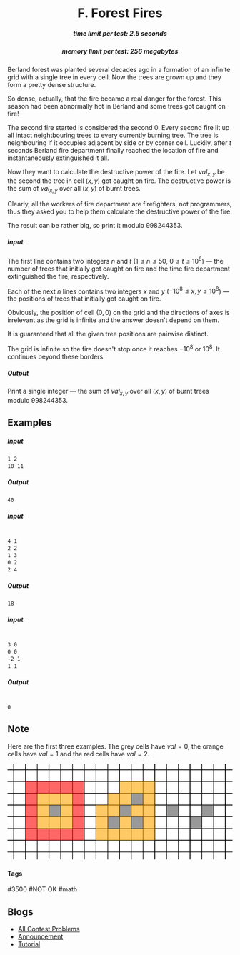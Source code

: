 <h1 style='text-align: center;'> F. Forest Fires</h1>

<h5 style='text-align: center;'>time limit per test: 2.5 seconds</h5>
<h5 style='text-align: center;'>memory limit per test: 256 megabytes</h5>

Berland forest was planted several decades ago in a formation of an infinite grid with a single tree in every cell. Now the trees are grown up and they form a pretty dense structure.

So dense, actually, that the fire became a real danger for the forest. This season had been abnormally hot in Berland and some trees got caught on fire! 

The second fire started is considered the second $0$. Every second fire lit up all intact neightbouring trees to every currently burning tree. The tree is neighbouring if it occupies adjacent by side or by corner cell. Luckily, after $t$ seconds Berland fire department finally reached the location of fire and instantaneously extinguished it all.

Now they want to calculate the destructive power of the fire. Let $val_{x, y}$ be the second the tree in cell $(x, y)$ got caught on fire. The destructive power is the sum of $val_{x, y}$ over all $(x, y)$ of burnt trees.

Clearly, all the workers of fire department are firefighters, not programmers, thus they asked you to help them calculate the destructive power of the fire.

The result can be rather big, so print it modulo $998244353$.

##### Input

The first line contains two integers $n$ and $t$ ($1 \le n \le 50$, $0 \le t \le 10^8$) — the number of trees that initially got caught on fire and the time fire department extinguished the fire, respectively.

Each of the next $n$ lines contains two integers $x$ and $y$ ($-10^8 \le x, y \le 10^8$) — the positions of trees that initially got caught on fire.

Obviously, the position of cell $(0, 0)$ on the grid and the directions of axes is irrelevant as the grid is infinite and the answer doesn't depend on them.

It is guaranteed that all the given tree positions are pairwise distinct.

The grid is infinite so the fire doesn't stop once it reaches $-10^8$ or $10^8$. It continues beyond these borders.

##### Output

Print a single integer — the sum of $val_{x, y}$ over all $(x, y)$ of burnt trees modulo $998244353$.

## Examples

##### Input


```text
1 2
10 11
```
##### Output


```text
40
```
##### Input

```text

4 1
2 2
1 3
0 2
2 4

```
##### Output


```text
18
```
##### Input

```text

3 0
0 0
-2 1
1 1

```
##### Output


```text

0
```
## Note

Here are the first three examples. The grey cells have $val = 0$, the orange cells have $val = 1$ and the red cells have $val = 2$.

 ![](images/d95e120cae120ea1b22323497994988f48b72d4b.png) 

#### Tags 

#3500 #NOT OK #math 

## Blogs
- [All Contest Problems](../Codeforces_Round_528_(Div._1,_based_on_Technocup_2019_Elimination_Round_4).md)
- [Announcement](../blogs/Announcement.md)
- [Tutorial](../blogs/Tutorial.md)
